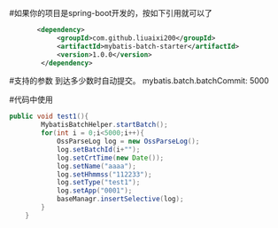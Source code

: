 #如果你的项目是spring-boot开发的，按如下引用就可以了
```xml
       <dependency>
            <groupId>com.github.liuaixi200</groupId>
            <artifactId>mybatis-batch-starter</artifactId>
            <version>1.0.0</version>
        </dependency>
```
#支持的参数
到达多少数时自动提交。
mybatis.batch.batchCommit: 5000 

#代码中使用
``` java
public void test1(){
        MybatisBatchHelper.startBatch();
        for(int i = 0;i<5000;i++){
            OssParseLog log = new OssParseLog();
            log.setBatchId(i+"");
            log.setCrtTime(new Date());
            log.setName("aaaa");
            log.setHhmmss("112233");
            log.setType("test1");
            log.setApp("0001");
            baseManagr.insertSelective(log);
        }
    }
```